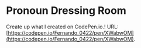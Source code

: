 # Pronoun Dressing Room

Create up what I created on CodePen.io.!  URL: [https://codepen.io/Fernando_0422/pen/XWabwOM](https://codepen.io/Fernando_0422/pen/XWabwOM).


